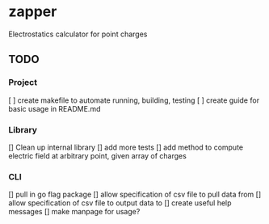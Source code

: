 # zapper
Electrostatics calculator for point charges


## TODO

### Project

[ ] create makefile to automate running, building, testing
[ ] create guide for basic usage in README.md

### Library

[] Clean up internal library
[] add more tests
[] add method to compute electric field at arbitrary point, given array of charges

### CLI

[] pull in go flag package
  [] allow specification of csv file to pull data from
  [] allow specification of csv file to output data to
  [] create useful help messages
[] make manpage for usage?

